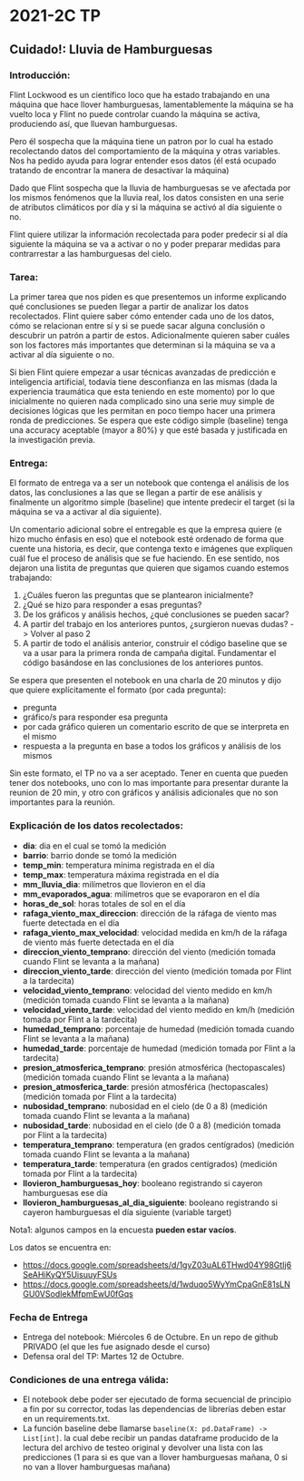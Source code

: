 # 2021-2C TP
## Cuidado!: Lluvia de Hamburguesas

### Introducción:
Flint Lockwood es un científico loco que ha estado trabajando en una máquina que hace llover hamburguesas,
lamentablemente la máquina se ha vuelto loca y Flint no puede controlar cuando la máquina se activa,
produciendo así, que lluevan hamburguesas.

Pero él sospecha que la máquina tiene un patron por lo cual ha estado recolectando datos del comportamiento
de la máquina y otras variables. Nos ha pedido ayuda para lograr entender esos datos (él está ocupado
tratando de encontrar la manera de desactivar la máquina)

Dado que Flint sospecha que la lluvia de hamburguesas se ve afectada por los mismos fenómenos que la lluvia real, los datos consisten en una serie de atributos climáticos por día y si la máquina se activó al día siguiente o no.

Flint quiere utilizar la información recolectada para poder predecir si al día siguiente la máquina se va a activar o no
y poder preparar medidas para contrarrestar a las hamburguesas del cielo.

### Tarea:

La primer tarea que nos piden es que presentemos un informe explicando qué conclusiones se pueden
llegar a partir de analizar los datos recolectados. Flint quiere saber cómo entender cada
uno de los datos, cómo se relacionan entre sí y si se puede sacar alguna conclusión o descubrir
un patrón a partir de estos. Adicionalmente quieren saber cuáles son los factores más importantes
que determinan si la máquina se va a activar al día siguiente o no.


Si bien Flint quiere empezar a usar técnicas avanzadas de predicción e inteligencia artificial,
todavía tiene desconfianza en las mismas (dada la experiencia traumática que esta teniendo en este momento)
por lo que inicialmente no quieren nada complicado sino una serie muy simple
de decisiones lógicas que les permitan en poco tiempo hacer una primera ronda de predicciones. Se
espera que este código simple (baseline) tenga una accuracy aceptable (mayor a 80%) y que esté basada y justificada
en la investigación previa.


### Entrega:
El formato de entrega va a ser un notebook que contenga el análisis de los datos, las conclusiones a
las que se llegan a partir de ese análisis y finalmente un algoritmo simple (baseline) que intente
predecir el target (si la máquina se va a activar al día siguiente).


Un comentario adicional sobre el entregable es que la empresa quiere (e hizo mucho énfasis en eso)
que el notebook esté ordenado de forma que cuente una historia, es decir, que contenga texto e imágenes que
expliquen cuál fue el proceso de análisis que se fue haciendo. En ese sentido, nos dejaron una listita
de preguntas que quieren que sigamos cuando estemos trabajando:
1. ¿Cuáles fueron las preguntas que se plantearon inicialmente?
2. ¿Qué se hizo para responder a esas preguntas?
3. De los gráficos y análisis hechos, ¿qué conclusiones se pueden sacar?
4. A partir del trabajo en los anteriores puntos, ¿surgieron nuevas dudas? -> Volver al paso 2
5. A partir de todo el análisis anterior, construir el código baseline que se va a usar para la
primera ronda de campaña digital. Fundamentar el código basándose en las conclusiones de los
anteriores puntos.

Se espera que presenten el notebook en una charla de 20 minutos y dijo que quiere explícitamente el formato
(por cada pregunta):
- pregunta
- gráfico/s para responder esa pregunta
- por cada gráfico quieren un comentario escrito de que se interpreta en el mismo
- respuesta a la pregunta en base a todos los gráficos y análisis de los mismos

Sin este formato, el TP no va a ser aceptado.
Tener en cuenta que pueden tener dos notebooks, uno con lo mas importante para presentar durante la reunion de 20 min,
y otro con gráficos y análisis adicionales que no son importantes para la reunión.

### Explicación de los datos recolectados:

- **dia**: dia en el cual se tomó la medición
- **barrio**: barrio donde se tomó la medición
- **temp_min**: temperatura mínima registrada en el día
- **temp_max**: temperatura máxima registrada en el día
- **mm_lluvia_dia**: milímetros que llovieron en el día
- **mm_evaporados_agua**: milímetros que se evaporaron en el día
- **horas_de_sol**: horas totales de sol en el día
- **rafaga_viento_max_direccion**: dirección de la ráfaga de viento mas fuerte detectada en el día
- **rafaga_viento_max_velocidad**: velocidad medida en km/h de la ráfaga de viento más fuerte detectada en el día
- **direccion_viento_temprano**: dirección del viento (medición tomada cuando Flint se levanta a la mañana)
- **direccion_viento_tarde**: dirección del viento (medición tomada por Flint a la tardecita)
- **velocidad_viento_temprano**: velocidad del viento medido en km/h (medición tomada cuando Flint se levanta a la mañana)
- **velocidad_viento_tarde**: velocidad del viento medido en km/h (medición tomada por Flint a la tardecita)
- **humedad_temprano**: porcentaje de humedad (medición tomada cuando Flint se levanta a la mañana)
- **humedad_tarde**: porcentaje de humedad (medición tomada por Flint a la tardecita)
- **presion_atmosferica_temprano**: presión atmosférica (hectopascales) (medición tomada cuando Flint se levanta a la mañana)
- **presion_atmosferica_tarde**: presión atmosférica (hectopascales) (medición tomada por Flint a la tardecita)
- **nubosidad_temprano**: nubosidad en el cielo (de 0 a 8) (medición tomada cuando Flint se levanta a la mañana)
- **nubosidad_tarde**: nubosidad en el cielo (de 0 a 8) (medición tomada por Flint a la tardecita)
- **temperatura_temprano**: temperatura (en grados centígrados) (medición tomada cuando Flint se levanta a la mañana)
- **temperatura_tarde**: temperatura (en grados centígrados) (medición tomada por Flint a la tardecita)
- **llovieron_hamburguesas_hoy**: booleano registrando si cayeron hamburguesas ese día
- **llovieron_hamburguesas_al_dia_siguiente**: booleano registrando si cayeron hamburguesas el día siguiente (variable target)


Nota1: algunos campos en la encuesta **pueden estar vacíos**.

Los datos se encuentra en:
- https://docs.google.com/spreadsheets/d/1gvZ03uAL6THwd04Y98GtIj6SeAHiKyQY5UisuuyFSUs
- https://docs.google.com/spreadsheets/d/1wduqo5WyYmCpaGnE81sLNGU0VSodIekMfpmEwU0fGqs


### Fecha de Entrega
- Entrega del notebook: Miércoles 6 de Octubre. En un repo de github PRIVADO (el que les fue asignado desde el curso)
- Defensa oral del TP: Martes 12 de Octubre.

### Condiciones de una entrega válida:
- El notebook debe poder ser ejecutado de forma secuencial de principio a fin por su corrector, todas las dependencias
  de librerías deben estar en un requirements.txt.
- La función baseline debe llamarse `baseline(X: pd.DataFrame) -> List[int]`.
  la cual debe recibir un pandas dataframe producido de la lectura del archivo de testeo original y devolver una lista
  con las predicciones (1 para si es que van a llover hamburguesas mañana, 0 si no van a llover hamburguesas mañana)